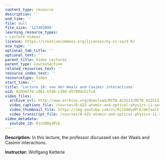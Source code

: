 ```yaml
---
content_type: resource
description: ''
end_time: ''
file: null
file_size: '123392096'
learning_resource_types:
- Lecture Videos
license: https://creativecommons.org/licenses/by-nc-sa/4.0/
ocw_type: ''
optional_tab_title: ''
optional_text: ''
parent_title: Video Lectures
parent_type: CourseSection
related_resources_text: ''
resource_index_text: ''
resourcetype: Video
start_time: ''
title: 'Lecture 10: van der Waals and Casimir interactions'
uid: 02034ffd-c061-6fd6-c39d-d5799dcb1fcd
video_files:
  archive_url: http://www.archive.org/download/MIT8.422S13/MIT8_422S13_lec10_300k.mp4
  video_captions_file: /courses/8-422-atomic-and-optical-physics-ii-spring-2013/81f1d920e13856a48e5cd7db4ef9eaf0_RjcU0OydPcE.vtt
  video_thumbnail_file: https://img.youtube.com/vi/RjcU0OydPcE/default.jpg
  video_transcript_file: /courses/8-422-atomic-and-optical-physics-ii-spring-2013/bfdb6b999d0744aa269d2243f0cb2dcc_RjcU0OydPcE.pdf
video_metadata:
  youtube_id: RjcU0OydPcE
---
```


**Description:** In this lecture, the professor discussed van der Waals and Casimir interactions.

**Instructor:** Wolfgang Ketterle

